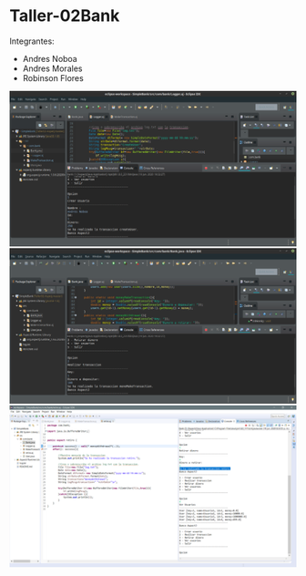 # Taller-02Bank

Integrantes:
+ Andres Noboa
+ Andres Morales
+ Robinson Flores

![im1](images/im1.png)
![im2](images/im2.png)
![im3](images/im3.png)

